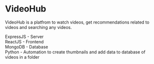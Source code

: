 # VideoHub
VideoHub is a platfrom to watch videos, get recommendations related to videos and searching any videos.  

ExpressJS - Server  
ReactJS   - Frontend  
MongoDB   - Database  
Python    - Automation to create thumbnails and add data to database of videos in a folder  
